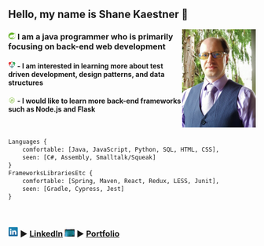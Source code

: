 ## Hello, my name is Shane Kaestner 🌇 
[<img align="right" src="images/Online-Shane.jpg" alt="My picture" title="Shane" width="150" height="200" />][portfolio]

### <img src="images/Spring.jpg" alt="Spring logo" title="Spring" width="15"> I am a java programmer who is primarily focusing on back-end web development

#### <img src="images/TDD.jpg" alt="Test Driven Development flow" title="red green refactor" width="15"> - I am interested in learning more about test driven development, design patterns, and data structures

#### <img src="images/Node.png" alt="Node.js logo" title="Node" width="15"> - I would like to learn more back-end frameworks such as Node.js and Flask

<br />

```
Languages {
    comfortable: [Java, JavaScript, Python, SQL, HTML, CSS],
    seen: [C#, Assembly, Smalltalk/Squeak]
}
FrameworksLibrariesEtc {
    comfortable: [Spring, Maven, React, Redux, LESS, Junit],
    seen: [Gradle, Cypress, Jest]
}
```

<br />

### [<img src="images/LinkedIn.jpg" alt="LinkedIn logo" title="LinkedIn" width="20">][LinkedIn] ▶ [LinkedIn][LinkedIn]  [<img src="images/pointlessbinary.jpg" alt="chalkboard with binary written on it" title="PointlessBinary" width="20">][portfolio] ▶ [Portfolio][portfolio]


[portfolio]: https://kandelonius.github.io/Portfolio-SJK/
[LinkedIn]: https://www.linkedin.com/in/shane-kaestner/
